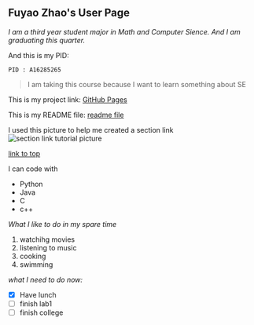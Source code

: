 ## Fuyao Zhao's User Page

*I am a third year student major in Math and Computer Sience.*
*And I am graduating this quarter.*

And this is my PID:
```
PID : A16285265
```
> I am taking this course because I want to learn something about SE

This is my project link: [GitHub Pages](https://github.com/fuyaozhao1018/Project.git)

This is my README file: [readme file](README.md)

 I used this picture to help me created a section link ![section link tutorial picture](https://docs.github.com/assets/cb-113027/mw-1000/images/help/repository/readme-links.webp)

[link to top](#fuyao-zhaos-user-page)

I can code with
- Python
- Java
- C
- c++

*What I like to do in my spare time*
1. watchihg movies
2. listening to music
3. cooking
4. swimming


*what I need to do now:*
- [x] Have lunch
- [ ] finish lab1
- [ ] finish college